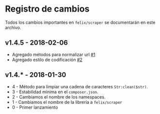 # Registro de cambios

Todos los cambios importantes en `felix/scraper` se documentarán en este archivo.

## v1.4.5 - 2018-02-06
- Agregado métodos para normalizar url [#1](https://github.com/soyFelixBarros/Scraper/issues/1)
- Agregado estilo de codificación [#2](https://github.com/soyFelixBarros/Scraper/issues/2)

## v1.4.* - 2018-01-30
- 4 - Método para limpiar una cadena de caracteres `Str:clean($str)`.
- 3 - Estabilidad mínima en el `composer.json`.
- 2 - Cambiamos el nombre de los namespaces.
- 1 - Cambiamos el nombre de la  librería a `felix/scraper`
- 0 - Primer lanzamiento